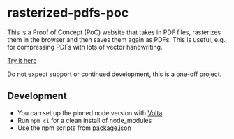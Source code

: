 # rasterized-pdfs-poc

This is a Proof of Concept (PoC) website that takes in PDF files, rasterizes
them in the browser and then saves them again as PDFs. This is useful, e.g., for
compressing PDFs with lots of vector handwriting. 

[Try it here](https://firionus.github.io/rasterized-pdfs-poc/)

Do not expect support or continued development, this is a one-off project. 

## Development

- You can set up the pinned node version with [Volta](https://volta.sh/)
- Run `npm ci` for a clean install of node_modules
- Use the npm scripts from [package.json](package.json)